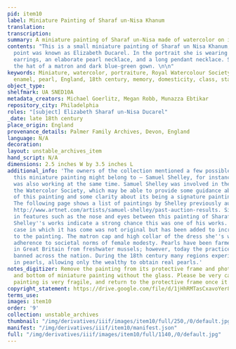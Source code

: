 ```yaml
---
pid: item10
label: Miniature Painting of Sharaf un-Nisa Khanum
translation:
transcription:
summary: A miniature painting of Sharaf un-Nisa made of watercolor on ivory disk
contents: "This is a small miniature painting of Sharaf un Nisa Khanum, who by this
  point was known as Elizabeth Ducarel. In the portrait she is wearing elaborate pearl
  earrings, an elaborate pearl necklace, and a long pendant necklace. She is wearing
  the hat of a matron and dark blue-green gown. \n\n"
keywords: Miniature, watercolor, portraiture, Royal Watercolour Society, aquarelle,
  enamel, pearl, England, 18th century, memory, domesticity, class, status, art
object_type:
shelfmark: UA SNED10A
metadata_creators: Michael Goerlitz, Megan Robb, Munazza Ebtikar
repository_city: Philadelphia
roles: "[subject] Elizabeth Sharaf un-Nisa Ducarel"
_date: late 18th century
place_origin: England
provenance_details: Palmer Family Archives, Devon, England
language: N/A
decoration:
layout: unstable_archives_item
hand_script: N/A
dimensions: 2.5 inches W by 3.5 inches L
additional_info: 'The owners of the collection mentioned a few possible names of who
  this miniature painting might belong to – Samuel Shelley, for instance. John Bogle
  was also working at the same time. Samuel Shelley was involved in the founding of
  the Watercolor Society, which may be able to provide some guidance about the provenance
  of this painting and some clarity about its being a signature painting of Shelley’s.
  The following page shows a list of paintings by Shelley previously auctioned off:
  http://www.artnet.com/artists/samuel-shelley/past-auction-results. Similarities
  in features such as the nose and eyes between this painting of Sharaf un-Nisa and
  Shelley''s works indicate a strong chance this was one of his works. Note that the
  case in which it has come was not original but has been added to increase the protection
  to the painting. The matron cap and high collar of the dress she''s wearing suggest
  adherence to societal norms of female modesty. Pearls have been farmed for centuries
  in Great Britain from freshwater mussels; however, today the practice is virtually
  banned across the nation. During the 18th century many regions experienced shortages
  in pearls, allowing only the wealthy to obtain real pearls.'
notes_digitizer: Remove the painting from its protective frame and photograph top
  and bottom of miniature painting without the glass. Please be very careful, as this
  painting is very fragile, and return to the protective frame once it has been photographed.
copyright_statement: https://drive.google.com/file/d/1jHhRMTasCxavoYer89Wn8_Xn65nL0sW0/view?usp=sharing
terms_use:
images: item10
order: '9'
collection: unstable_archives
thumbnail: "/img/derivatives/iiif/images/item10/full/250,/0/default.jpg"
manifest: "/img/derivatives/iiif/item10/manifest.json"
full: "/img/derivatives/iiif/images/item10/full/1140,/0/default.jpg"
---
```

